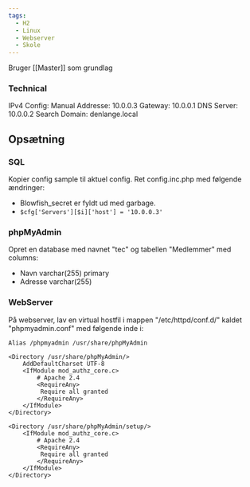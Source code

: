 ```yaml
---
tags:
  - H2
  - Linux
  - Webserver
  - Skole
---
```

Bruger [[Master]] som grundlag

### Technical
IPv4 Config:
Manual
Addresse: 10.0.0.3
Gateway: 10.0.0.1
DNS Server: 10.0.0.2
Search Domain: denlange.local

## Opsætning
### SQL
Kopier config sample til aktuel config.
Ret config.inc.php med følgende ændringer:
- Blowfish_secret er fyldt ud med garbage.
- ```$cfg['Servers'][$i]['host'] = '10.0.0.3'```

### phpMyAdmin
Opret en database med navnet "tec" og tabellen "Medlemmer" med columns:
- Navn varchar(255) primary
- Adresse varchar(255)

### WebServer
På webserver, lav en virtual hostfil i mappen "/etc/httpd/conf.d/" kaldet "phpmyadmin.conf" med følgende inde i:
```
Alias /phpmyadmin /usr/share/phpMyAdmin

<Directory /usr/share/phpMyAdmin/>
	AddDefaultCharset UTF-8
	<IfModule mod_authz_core.c>
		# Apache 2.4
		<RequireAny>
		 Require all granted
		</RequireAny>
	</IfModule>
</Directory>

<Directory /usr/share/phpMyAdmin/setup/>
	<IfModule mod_authz_core.c>
		# Apache 2.4
		<RequireAny>
		 Require all granted
		</RequireAny>
	</IfModule>
</Directory>
```